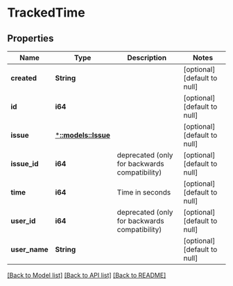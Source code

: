 # TrackedTime

## Properties
Name | Type | Description | Notes
------------ | ------------- | ------------- | -------------
**created** | **String** |  | [optional] [default to null]
**id** | **i64** |  | [optional] [default to null]
**issue** | [***::models::Issue**](Issue.md) |  | [optional] [default to null]
**issue_id** | **i64** | deprecated (only for backwards compatibility) | [optional] [default to null]
**time** | **i64** | Time in seconds | [optional] [default to null]
**user_id** | **i64** | deprecated (only for backwards compatibility) | [optional] [default to null]
**user_name** | **String** |  | [optional] [default to null]

[[Back to Model list]](../README.md#documentation-for-models) [[Back to API list]](../README.md#documentation-for-api-endpoints) [[Back to README]](../README.md)


